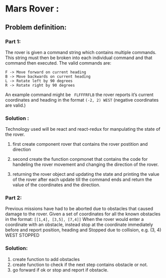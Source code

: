 # Mars Rover : 
## Problem definition:
### Part 1:
The rover is given a command string which contains multiple commands. This string must then be 
broken into each individual command and that command then executed. The valid commands are:
```
F -> Move forward on current heading 
B -> Move backwards on current heading 
L -> Rotate left by 90 degrees
R -> Rotate right by 90 degrees
```
An example command might be ``` 
FLFFFRFLB ``` 
the rover reports it’s current coordinates 
and heading in the format ``` (-2, 2) WEST ``` (negative coordinates are valid.)

### Solution : 
Technology used will be react and react-redux for manpulating the state of the rover.

1. first create component rover that contains the rover postition and direction

2. second create the function conpmonet that contains the code for handeling the rover movement and changing the direction of the rover.

3. returning the rover object and updating the state and printing the value of the rover after each update till the command ends and return the value of the coordinates and the direction.

### Part 2:
Previous missions have had to be aborted due to obstacles that caused damage to the rover. Given a set of coordinates for all the known obstacles in the format: ```[[1,4], [3,5], [7,4]]```
When the rover would enter a coordinate with an obstacle, instead stop at the coordinate immediately before and report position, heading and Stopped due to collision, e.g. (3, 4) WEST STOPPED

### Solution:
1. create function to add obstacles
2. create function to check if the next step contains obstacle or not.
3. go forward if ok or stop and report if obstacle.
